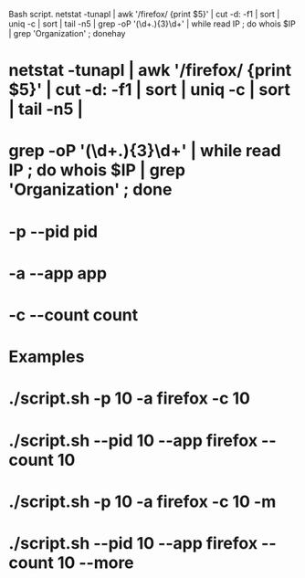 Bash script. 
netstat -tunapl | awk '/firefox/ {print $5}' | cut -d: -f1 | sort | uniq -c | sort | tail -n5 | grep -oP '(\d+\.){3}\d+' | while read IP ; do whois $IP | grep 'Organization' ; donehay


# netstat -tunapl | awk '/firefox/ {print $5}' | cut -d: -f1 | sort | uniq -c | sort | tail -n5 | 
# grep -oP '(\d+\.){3}\d+' | while read IP ; do whois $IP | grep 'Organization' ; done

# -p --pid pid
# -a --app app
# -c --count count

# Examples
# ./script.sh -p 10 -a firefox -c 10
# ./script.sh --pid 10 --app firefox --count 10
# ./script.sh -p 10 -a firefox -c 10 -m
# ./script.sh --pid 10 --app firefox --count 10 --more
